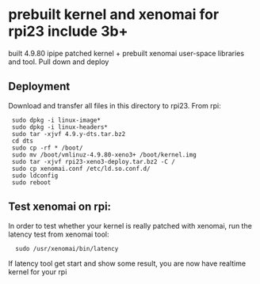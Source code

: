 # prebuilt kernel and xenomai for rpi23 include 3b+
built 4.9.80 ipipe patched kernel + prebuilt xenomai user-space libraries and tool. Pull down and deploy

Deployment
------------
Download and transfer all files in this directory to rpi23. From rpi:

     sudo dpkg -i linux-image*
     sudo dpkg -i linux-headers*
     sudo tar -xjvf 4.9.y-dts.tar.bz2
     cd dts
     sudo cp -rf * /boot/
     sudo mv /boot/vmlinuz-4.9.80-xeno3+ /boot/kernel.img
     sudo tar -xjvf rpi23-xeno3-deploy.tar.bz2 -C /
     sudo cp xenomai.conf /etc/ld.so.conf.d/
     sudo ldconfig
     sudo reboot
     
Test xenomai on rpi:
------------   
In order to test whether your kernel is really patched with xenomai, run the latency test from xenomai tool:

      sudo /usr/xenomai/bin/latency
If latency tool get start and show some result, you are now have realtime kernel for your rpi
